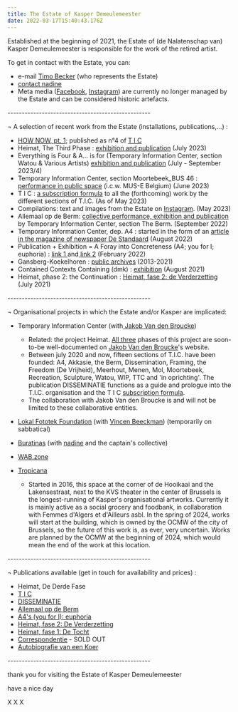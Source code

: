 ```yaml
---
title: The Estate of Kasper Demeulemeester
date: 2022-03-17T15:40:43.176Z
---
```

Established at the beginning of 2021, the Estate of (de Nalatenschap van) Kasper Demeulemeester is responsible for the work of the retired artist.

To get in contact with the Estate, you can:

* e-mail [Timo Becker](<mailto:       estate@kasperdemeulemeester.be>) (who represents the Estate)
* [contact nadine](https://index.nadine.be/artists/kasper-demeulemeester/)
* Meta media ([Facebook](https://facebook.com/demeulemeesterkasper), [Instagram](https://www.instagram.com/kasperdemeulemeester)) are currently no longer managed by the Estate and can be considered historic artefacts.

\--------------------------------------------------

¬ A selection of recent work from the Estate (installations, publications,…) : 

* [HOW NOW, pt. 1](https://jakobvandenbroucke.be/t-i-c/); published as n°4 of [T I C ](https://jakobvandenbroucke.be/t-i-c/)
* Heimat, The Third Phase : [exhibition and publication](https://index.nadine.be/heimat-the-third-phase/) (July 2023)
* Everything is Four & A... is for (Temporary Information Center, section Watou & Various Artists) [exhibition and publication](https://index.nadine.be/various-artists-temporary-information-center-section-watou/) (July - September 2023/4)
* Temporary Information Center, section Moortebeek_BUS 46 : [performance in public space](https://www.instagram.com/p/Cti9jJLN4Ui/) (i.c.w. MUS-E Belgium) (June 2023)
* T I C : [a subscription formula](https://kasperdemeulemeester.be/t-i-c/)  to all the (forthcoming) work by the different sections of T.I.C. (As of May 2023)
* Compilations: text and images from the Estate on [Instagram](https://www.instagram.com/kasperdemeulemeester/). (May 2023)
* Allemaal op de Berm: [collective performance, exhibition and publication](https://www.kunstenplatformplanb.be/projecten/archief/uitwijken-zwankendamme/tijdelijk-informatie-centrum-tic) by Temporary Information Center, section The Berm. (September 2022)
* Temporary Information Center, dep. A4 : started in the form of an [article in the magazine of newspaper De Standaard](https://vriendenvanbrussel.stackstorage.com/s/artikel_deStandaard) (August 2022)
* Publication + Exhibition = A Foray into Concreteness (A4; you for I; euphoria) : [link 1 ](https://jakobvandenbroucke.be/22-1/)and[ link 2](https://index.nadine.be/exhibition-publication-a-foray-into-concreteness-a4-you-for-i-euphoria/) (February 2022)
* Gansberg-Koekelhoren : [public archives](https://www.kasperdemeulemeester.be/create) (2013-2021)
* Contained Contexts Containing (dmk) : [exhibition](https://index.nadine.be/contained-contexts-containing-dmk/) (August 2021)
* Heimat, phase 2: the Continuation : [Heimat, fase 2: de Verderzetting](https://jakobvandenbroucke.be/2-21/) (July 2021)

\--------------------------------------------------

¬ Organisational projects in which the Estate and/or Kasper are implicated:

* Temporary Information Center (with[ Jakob Van den Broucke](https://www.jakobvandenbroucke.be))

  * Related: the project Heimat. [All three](https://jakobvandenbroucke.be/20-1/) phases of this project are soon-to-be well-documented on [Jakob Van den Broucke](https://www.jakobvandenbroucke.be)'s website.
  * Between july 2020 and now, fifteen sections of T.I.C. have been founded: A4, Akkasie, the Berm, Dissemination, Framing, the Freedom (De Vrijheid), Meerhout, Menen, Mol, Moortebeek, Recreation, Sculpture, Watou, WIP, TTC and 'in oprichting'.  The publication DISSEMINATIE functions as a guide and prologue into the T.I.C. organisation and the T I C [subscription formula](https://kasperdemeulemeester.be/t-i-c/).
  * The collaboration with Jakob Van den Broucke is and will not be limited to these collaborative entities.
* [Lokal Fototek Foundation](https://instagram.com/lokalfototekfoundation) (with [Vincen Beeckman](https://www.vincenbeeckman.be)) (temporarily on sabbatical)
* [Buratinas](https://index.nadine.be/family_tag/buratinas/) (with [nadine](https://nadine.be) and the captain's collective)
* [WAB.zone](http://wab.zone)
* [Tropicana](http://instagram.com/tropicanabxl)

  * Started in 2016, this space at the corner of de Hooikaai and the Lakensestraat, next to the KVS theater in the center of Brussels is the longest-running of Kasper's organisational artworks. Currently it is mainly active as a social grocery and foodbank, in collaboration with Femmes d'Algers et d'Ailleurs asbl. In the spring of 2024, works will start at the building, which is owned by the OCMW of the city of Brussels, so the future of this work is, as ever, very uncertain. Works are planned by the OCMW at the beginning of 2024, which would mean the end of the work at this location.

\--------------------------------------------------

¬ Publications available (get in touch for availability and prices) :

* [](https://vriendenvanbrussel.stackstorage.com/s/allemaalopdeberm_publicatie)Heimat, De Derde Fase[](https://kasperdemeulemeester.be/t-i-c/)
* [T I C ](https://kasperdemeulemeester.be/t-i-c/)
* [DISSEMINATIE](https://jakobvandenbroucke.be/t-i-c-a-d/)
* [Allemaal op de Berm](https://vriendenvanbrussel.stackstorage.com/s/allemaalopdeberm_publicatie)
* [A4's (you for I): euphoria](<* https://index.nadine.be/a4s-you-for-i-euphoria/>)
* [Heimat, fase 2: De Verderzetting ](https://index.nadine.be/de-verderzetting-periodical-of-the-project-heimat-2021/)
* [Heimat, fase 1: De Tocht](https://index.nadine.be/de-tocht-nr-1-summer-2020/)
* [Correspondentie](https://vriendenvanbrussel.stackstorage.com/s/corresp_trailer) - SOLD OUT 
* [Autobiografie van een Koer](https://www.instagram.com/p/BvmcixhADRo/) 

\--------------------------------------------------

thank you for visiting the Estate of Kasper Demeulemeester

have a nice day

X X X